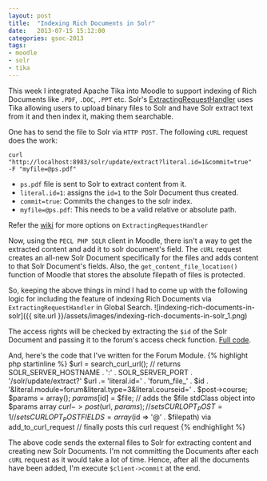 ```yaml
---
layout: post
title:  "Indexing Rich Documents in Solr"
date:   2013-07-15 15:12:00
categories: gsoc-2013
tags: 
- moodle
- solr
- tika
---
```


This week I integrated Apache Tika into Moodle to support indexing of Rich Documents like <code>.PDF</code>, <code>.DOC</code>, <code>.PPT</code> etc. Solr's [ExtractingRequestHandler][extracting-request-handler] uses Tika allowing users to upload binary files to Solr and have Solr extract text from it and then index it, making them searchable.

One has to send the file to Solr via <code>HTTP POST</code>. The following <code>cURL</code> request does the work:

<code>curl "http://localhost:8983/solr/update/extract?literal.id=1&commit=true" -F "myfile=@ps.pdf"</code>

- <code>ps.pdf</code> file is sent to Solr to extract content from it.
- <code>literal.id=1</code>: assigns the <code>id=1</code> to the Solr Document thus created.
- <code>commit=true</code>: Commits the changes to the solr index.
- <code>myfile=@ps.pdf</code>: This needs to be a valid relative or absolute path.

Refer the [wiki][extracting-request-handler] for more options on <code>ExtractingRequestHandler</code>

Now, using the <code>PECL PHP SOLR</code> client in Moodle, there isn't a way to get the extracted content and add it to solr document's field. The <code>cURL</code> request creates an all-new Solr Document specifically for the files and adds content to that Solr Document's fields.
Also, the <code>get_content_file_location()</code> function of Moodle that stores the absolute filepath of files is protected. 

So, keeping the above things in mind I had to come up with the following logic for including the feature of indexing Rich Documents via <code>ExtractingRequestHandler</code> in Global Search.
![indexing-rich-documents-in-solr]({{ site.url }}/assets/images/indexing-rich-documents-in-solr_1.png)

The access rights will be checked by extracting the <code>$id</code> of the Solr Document and passing it to the forum's access check function. [Full code][code-link].

And, here's the code that I've written for the Forum Module.
{% highlight php startinline %}
$url = search_curl_url(); // returns SOLR_SERVER_HOSTNAME . ':' . SOLR_SERVER_PORT . '/solr/update/extract?'
$url .= 'literal.id=' . 'forum_file_' . $id . '&literal.module=forum&literal.type=3&literal.courseid=' . $post->course;
$params = array();
$params[$id] = $file; // adds the $file stdClass object into $params array
$curl->post($url, $params); // sets CURLOPT_POST = 1
                            // sets CURLOPT_POSTFIELDS = array ($id => '@' . $filepath) via add_to_curl_request
                            // finally posts this curl request
{% endhighlight %}

The above code sends the external files to Solr for extracting content and creating new Solr Documents. I'm not committing the Documents after each <code>cURL</code> request as it would take a lot of time. Hence, after all the documents have been added, I'm execute <code>$client->commit</code> at the end.

[extracting-request-handler]: http://wiki.apache.org/solr/ExtractingRequestHandler
[code-link]: https://github.com/prateeksachan/moodle/blob/gs2/mod/forum/lib.php#L8572
